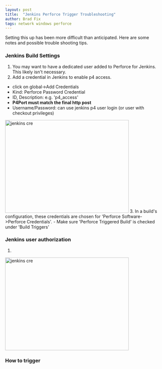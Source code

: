 ```yaml
---
layout: post
title:  "Jenkins Perforce Trigger Troubleshooting"
author: Brad Fix
tags: network windows perforce
---
```


Setting this up has been more difficult than anticipated. Here are some notes and possible trouble shooting tips.

### Jenkins Build Settings
1. You may want to have a dedicated user added to Perforce for Jenkins. This likely isn't necessary.
2. Add a credential in Jenkins to enable p4 access.
 - click on global->Add Credentials
 - Kind: Perforce Password Credential
 - ID, Description: e.g. 'p4_access'
 - **P4Port must match the final http post**
 - Username/Password: can use jenkins p4 user login (or user with checkout privileges)
  <img src="/code-docs/assets/jk_credential.jpg" alt="jenkins cre" width="400" height="300"/>
3. In a build's configuration, these credentials are chosen for 'Perforce Software->Perforce Credentials'.
 - Make sure 'Perforce Triggered Build' is checked under 'Build Triggers'

### Jenkins user authorization
1. 
  <img src="/code-docs/assets/jk_apitoken.jpg" alt="jenkins cre" width="400" height="300"/>

### How to trigger